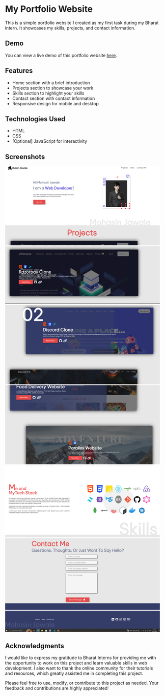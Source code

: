 # My Portfolio Website

This is a simple portfolio website I created as my first task during my Bharat intern. It showcases my skills, projects, and contact information.

## Demo
You can view a live demo of this portfolio website [here](https://www.example.com).

## Features
- Home section with a brief introduction
- Projects section to showcase your work
- Skills section to highlight your skills
- Contact section with contact information
- Responsive design for mobile and desktop

## Technologies Used
- HTML
- CSS
- [Optional] JavaScript for interactivity

## Screenshots

<img src="ss1.PNG">
<img src="ss2.PNG">
<img src="ss3.PNG">
<img src="ss4.PNG">
<img src="ss5.PNG">
<img src="ss6.PNG">
<img src="ss7.PNG">

## Acknowledgments

I would like to express my gratitude to Bharat Interns for providing me with the opportunity to work on this project and learn valuable skills in web development. I also want to thank the online community for their tutorials and resources, which greatly assisted me in completing this project.

Please feel free to use, modify, or contribute to this project as needed. Your feedback and contributions are highly appreciated!
